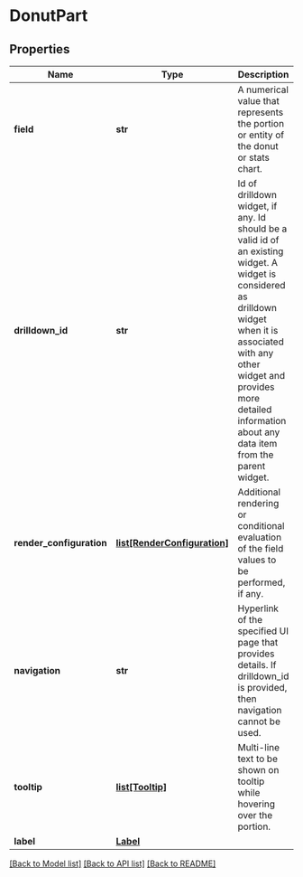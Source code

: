 # DonutPart

## Properties
Name | Type | Description | Notes
------------ | ------------- | ------------- | -------------
**field** | **str** | A numerical value that represents the portion or entity of the donut or stats chart. | 
**drilldown_id** | **str** | Id of drilldown widget, if any. Id should be a valid id of an existing widget. A widget is considered as drilldown widget when it is associated with any other widget and provides more detailed information about any data item from the parent widget. | [optional] 
**render_configuration** | [**list[RenderConfiguration]**](RenderConfiguration.md) | Additional rendering or conditional evaluation of the field values to be performed, if any. | [optional] 
**navigation** | **str** | Hyperlink of the specified UI page that provides details. If drilldown_id is provided, then navigation cannot be used. | [optional] 
**tooltip** | [**list[Tooltip]**](Tooltip.md) | Multi-line text to be shown on tooltip while hovering over the portion. | [optional] 
**label** | [**Label**](Label.md) |  | [optional] 

[[Back to Model list]](../README.md#documentation-for-models) [[Back to API list]](../README.md#documentation-for-api-endpoints) [[Back to README]](../README.md)

